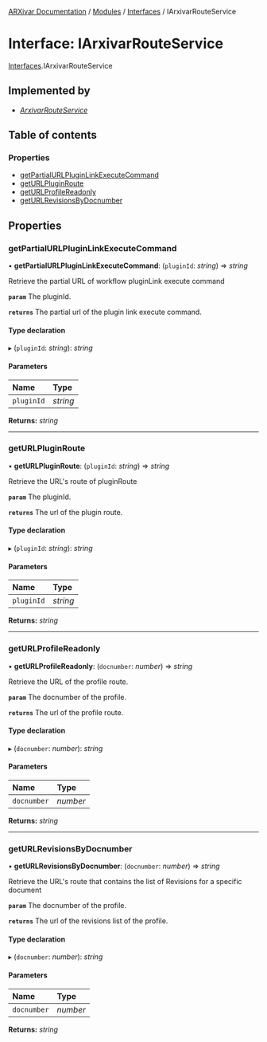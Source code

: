[ARXivar Documentation](../README.md) / [Modules](../modules.md) / [Interfaces](../modules/interfaces.md) / IArxivarRouteService

# Interface: IArxivarRouteService

[Interfaces](../modules/interfaces.md).IArxivarRouteService

## Implemented by

- [*ArxivarRouteService*](../classes/arxivarrouteservice.arxivarrouteservice-1.md)

## Table of contents

### Properties

- [getPartialURLPluginLinkExecuteCommand](interfaces.iarxivarrouteservice.md#getpartialurlpluginlinkexecutecommand)
- [getURLPluginRoute](interfaces.iarxivarrouteservice.md#geturlpluginroute)
- [getURLProfileReadonly](interfaces.iarxivarrouteservice.md#geturlprofilereadonly)
- [getURLRevisionsByDocnumber](interfaces.iarxivarrouteservice.md#geturlrevisionsbydocnumber)

## Properties

### getPartialURLPluginLinkExecuteCommand

• **getPartialURLPluginLinkExecuteCommand**: (`pluginId`: *string*) => *string*

Retrieve the partial URL of workflow pluginLink execute command

**`param`** The pluginId.

**`returns`** The partial url of the plugin link execute command.

#### Type declaration

▸ (`pluginId`: *string*): *string*

#### Parameters

| Name | Type |
| :------ | :------ |
| `pluginId` | *string* |

**Returns:** *string*

___

### getURLPluginRoute

• **getURLPluginRoute**: (`pluginId`: *string*) => *string*

Retrieve the URL's route of pluginRoute

**`param`** The pluginId.

**`returns`** The url of the plugin route.

#### Type declaration

▸ (`pluginId`: *string*): *string*

#### Parameters

| Name | Type |
| :------ | :------ |
| `pluginId` | *string* |

**Returns:** *string*

___

### getURLProfileReadonly

• **getURLProfileReadonly**: (`docnumber`: *number*) => *string*

Retrieve the URL of the profile route.

**`param`** The docnumber of the profile.

**`returns`** The url of the profile route.

#### Type declaration

▸ (`docnumber`: *number*): *string*

#### Parameters

| Name | Type |
| :------ | :------ |
| `docnumber` | *number* |

**Returns:** *string*

___

### getURLRevisionsByDocnumber

• **getURLRevisionsByDocnumber**: (`docnumber`: *number*) => *string*

Retrieve the URL's route that contains the list of Revisions for a specific document

**`param`** The docnumber of the profile.

**`returns`** The url of the revisions list of the profile.

#### Type declaration

▸ (`docnumber`: *number*): *string*

#### Parameters

| Name | Type |
| :------ | :------ |
| `docnumber` | *number* |

**Returns:** *string*
